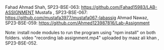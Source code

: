 Fahad Ahmad Shah, SP23-BSE-063: https://github.com/Fahad15983/LAB-ASSIGNMENT
Mustafa , SP23-BSE-067: https://github.com/mustafa3977/mustafa067-labassig
Ahmad Nawaz, SP23-BSE-059: https://github.com/Ahmed123987816/Lab-Assignment

Note: install node modules to run the program using "npm install" on both folders.
video "recording lab assignment.mp4" uploaded by maaz ali khan , SP23-BSE-052.
